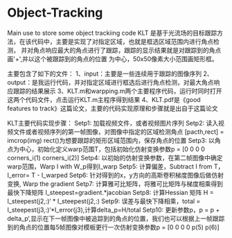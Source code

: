 # Object-Tracking
Main use to store some object trackiing code 
KLT 是基于光流场的目标跟踪方法，在该代码中，主要是实现了对指定区域，也就是框选区域范围内进行角点检测，
并对角点响应最大的角点进行了跟踪，跟踪的显示结果就是对跟踪到的角点画'+',并以这个被跟踪到的角点的位置
为中心，50x50像素大小范围画矩形框。

主要包含了如下的文件：
       1、input：主要是一些连续用于跟踪的图像序列
       2、output：是我运行代码，并对指定区域进行框选后进行角点检测，对最大角点响应跟踪的结果展示
       3、KLT.m和warpping.m两个主要程序代码，运行时同时打开这两个代码文件，点击运行KLT.m主程序得到结果
       4、KLT.pdf是《good features to track》这篇论文，主要的代码实现原理和步骤就是出自于这篇论文
       
KLT主要代码实现步骤：
Setp1:  加载视频文件，或者视频图片序列
Setp2:  读入视频文件或者视频序列的第一帧图像，对图像中指定的区域检测角点  [pacth,rect] = imcrop(img)  rect()为想要跟踪的矩形区域范围内，保存角点的位置
Setp3:  以角点为中心，初始化定义warp范围T，包括初始化仿射变换参数p = [0 0 0 0 corners_i(1) corners_i(2)]
Setp4:  以初始的仿射变换参数，在第二帧图像中确定warp范围，Warp I with W_p得到I_warp
Setp5:  计算偏差，Subtract I from T，I_error= T - I_warped
Setp6:  针对得到的x，y方向的高斯卷积梯度图像后做仿射变换, Warp the gradient
Setp7:  计算雅可比矩阵，将雅可比矩阵与梯度相乘得到最快下降矩阵 I_steepest=gradient.*jacobian
Setp8:  计算Hessian 矩阵 H =  I_steepest(j2,:)‘ * I_steepest(j2,:)
Setp9:  误差与最快下降相乘，total = I_steepest(j3,:)‘*I_error(j3),计算delta_p=H/total
Setp10:  更新参数p，p = p + delta_p‘,显示在下一帧图像中被追踪到的角点的位置，我们也可以根据上一帧跟踪到的角点的位置每5帧图像对模板更行一次仿射变换参数p = [0 0 0 0 p(5) p(6)]

